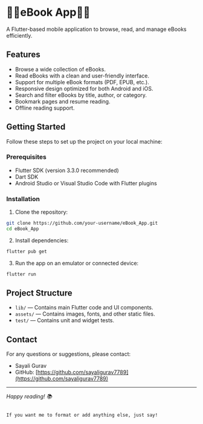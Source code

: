 
# 📖📖eBook App📖📖

A Flutter-based mobile application to browse, read, and manage eBooks efficiently.

## Features

- Browse a wide collection of eBooks.
- Read eBooks with a clean and user-friendly interface.
- Support for multiple eBook formats (PDF, EPUB, etc.).
- Responsive design optimized for both Android and iOS.
- Search and filter eBooks by title, author, or category.
- Bookmark pages and resume reading.
- Offline reading support.


## Getting Started

Follow these steps to set up the project on your local machine:

### Prerequisites

- Flutter SDK (version 3.3.0 recommended)
- Dart SDK
- Android Studio or Visual Studio Code with Flutter plugins

### Installation

1. Clone the repository:

```bash
git clone https://github.com/your-username/eBook_App.git
cd eBook_App
````

2. Install dependencies:

```bash
flutter pub get
```

3. Run the app on an emulator or connected device:

```bash
flutter run
```

## Project Structure

* `lib/` — Contains main Flutter code and UI components.
* `assets/` — Contains images, fonts, and other static files.
* `test/` — Contains unit and widget tests.

## Contact

For any questions or suggestions, please contact:

* Sayali Gurav
* GitHub: [https://github.com/sayaligurav7789](https://github.com/sayaligurav7789)

---

*Happy reading! 📚*

```

If you want me to format or add anything else, just say!
```
